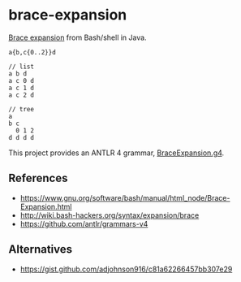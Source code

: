 # brace-expansion
[Brace expansion] from Bash/shell in Java.

```
a{b,c{0..2}}d

// list
a b d
a c 0 d
a c 1 d
a c 2 d

// tree
a
b c
  0 1 2
d d d d
```

This project provides an ANTLR 4 grammar, [BraceExpansion.g4][].

## References

* https://www.gnu.org/software/bash/manual/html_node/Brace-Expansion.html
* http://wiki.bash-hackers.org/syntax/expansion/brace
* https://github.com/antlr/grammars-v4

## Alternatives

* https://gist.github.com/adjohnson916/c81a62266457bb307e29

[brace expansion]: https://www.gnu.org/software/bash/manual/html_node/Brace-Expansion.html
[BraceExpansion.g4]: src/main/antlr/me/andrz/brace/antlr/BraceExpansion.g4
